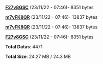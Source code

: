 [**F27v8GSC**](/data/F27v8GSC.txt) (23/11/22 - 07:46)- 8351 bytes

[**m7vFK8QR**](/data/m7vFK8QR.txt) (23/11/22 - 07:46)- 13837 bytes

[**m7vFK8QR**](/data/m7vFK8QR.txt) (23/11/22 - 07:46)- 13837 bytes

[**F27v8GSC**](/data/F27v8GSC.txt) (23/11/22 - 07:46)- 8351 bytes

**Total Datas**: 4471

**Total Size**: 24.27 MB / 24.3 MB